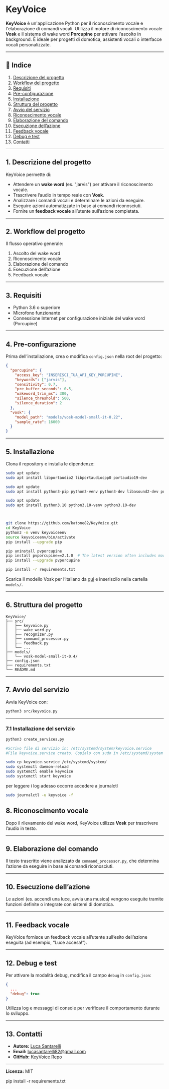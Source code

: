 # KeyVoice

**KeyVoice** è un'applicazione Python per il riconoscimento vocale e l'elaborazione di comandi vocali. Utilizza il motore di riconoscimento vocale **Vosk** e il sistema di wake word **Porcupine** per attivare l'ascolto in background. È ideale per progetti di domotica, assistenti vocali o interfacce vocali personalizzate.

---

## 📖 Indice

1. [Descrizione del progetto](#descrizione-del-progetto)  
2. [Workflow del progetto](#workflow-del-progetto)  
3. [Requisiti](#requisiti)  
4. [Pre-configurazione](#pre-configurazione)  
5. [Installazione](#installazione)  
6. [Struttura del progetto](#struttura-del-progetto)  
7. [Avvio del servizio](#avvio-del-servizio)  
8. [Riconoscimento vocale](#riconoscimento-vocale)  
9. [Elaborazione del comando](#elaborazione-del-comando)  
10. [Esecuzione dell’azione](#esecuzione-dellazione)  
11. [Feedback vocale](#feedback-vocale)  
12. [Debug e test](#debug-e-test)  
13. [Contatti](#contatti)  

---

## 1. Descrizione del progetto

KeyVoice permette di:

- Attendere un **wake word** (es. "jarvis") per attivare il riconoscimento vocale.  
- Trascrivere l’audio in tempo reale con **Vosk**.  
- Analizzare i comandi vocali e determinare le azioni da eseguire.  
- Eseguire azioni automatizzate in base ai comandi riconosciuti.  
- Fornire un **feedback vocale** all’utente sull’azione completata.

---

## 2. Workflow del progetto

Il flusso operativo generale:

1. Ascolto del wake word  
2. Riconoscimento vocale  
3. Elaborazione del comando  
4. Esecuzione dell’azione  
5. Feedback vocale  

---

## 3. Requisiti

- Python 3.6 o superiore  
- Microfono funzionante  
- Connessione Internet per configurazione iniziale del wake word (Porcupine)  

---

## 4. Pre-configurazione

Prima dell’installazione, crea o modifica `config.json` nella root del progetto:

```json
{
  "porcupine": {
    "access_key": "INSERISCI_TUA_API_KEY_PORCUPINE",
    "keywords": ["jarvis"],
    "sensitivity": 0.7,
    "pre_buffer_seconds": 0.5,
    "wakeword_trim_ms": 300,
    "silence_threshold": 500,
    "silence_duration": 2
  },
  "vosk": {
    "model_path": "models/vosk-model-small-it-0.22",
    "sample_rate": 16000
  }
}
```

---

## 5. Installazione

Clona il repository e installa le dipendenze:

```bash
sudo apt update
sudo apt install libportaudio2 libportaudiocpp0 portaudio19-dev

sudo apt update
sudo apt install python3-pip python3-venv python3-dev libasound2-dev portaudio19-dev

sudo apt update
sudo apt install python3.10 python3.10-venv python3.10-dev



git clone https://github.com/katone82/KeyVoice.git
cd KeyVoice
python3 -m venv keyvoiceenv
source keyvoiceenv/bin/activate
pip install --upgrade pip

pip uninstall pvporcupine
pip install pvporcupine==2.1.0  # The latest version often includes more ARM CPUs
pip install --upgrade pvporcupine

pip install -r requirements.txt
```

Scarica il modello Vosk per l’italiano da [qui](https://alphacephei.com/vosk/models) e inseriscilo nella cartella `models/`.

---

## 6. Struttura del progetto

```
KeyVoice/
├── src/
│   ├── keyvoice.py
│   ├── wake_word.py
│   ├── recognizer.py
│   ├── command_processor.py
│   ├── feedback.py
│   └── ...
├── models/
│   └── vosk-model-small-it-0.4/
├── config.json
├── requirements.txt
└── README.md
```

---

## 7. Avvio del servizio

Avvia KeyVoice con:

```bash
python3 src/keyvoice.py
```

---

### 7.1 Installazione del servizio

```bash
python3 create_services.py

#Scrivo file di servizio in: /etc/systemd/system/keyvoice.service
#File keyvoice.service creato. Copialo con sudo in /etc/systemd/system e abilita con:

sudo cp keyvoice.service /etc/systemd/system/
sudo systemctl daemon-reload
sudo systemctl enable keyvoice
sudo systemctl start keyvoice

```
per leggere i log adesso occorre accedere a journalctl

```bash
sudo journalctl -u keyvoice -f
```

## 8. Riconoscimento vocale

Dopo il rilevamento del wake word, KeyVoice utilizza **Vosk** per trascrivere l’audio in testo.

---

## 9. Elaborazione del comando

Il testo trascritto viene analizzato da `command_processor.py`, che determina l’azione da eseguire in base ai comandi riconosciuti.

---

## 10. Esecuzione dell’azione

Le azioni (es. accendi una luce, avvia una musica) vengono eseguite tramite funzioni definite o integrate con sistemi di domotica.

---

## 11. Feedback vocale

KeyVoice fornisce un feedback vocale all’utente sull’esito dell’azione eseguita (ad esempio, “Luce accesa!”).

---

## 12. Debug e test

Per attivare la modalità debug, modifica il campo `debug` in `config.json`:

```json
{
  ...
  "debug": true
}
```

Utilizza log e messaggi di console per verificare il comportamento durante lo sviluppo.

---

## 13. Contatti

- **Autore:** [Luca Santarelli](https://github.com/katone82)
- **Email:** lucasantarelli82@gmail.com  
- **GitHub:** [KeyVoice Repo](https://github.com/katone82/KeyVoice)

---

**Licenza:** MIT  

pip install -r requirements.txt



